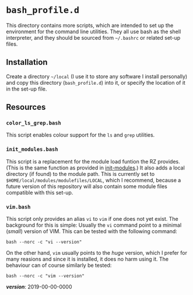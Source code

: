 # `bash_profile.d`

This directory contains more scripts, which are intended to 
set up the environment for the command line utilities.
They all use bash as the  shell interpreter,
and they should be sourced from `~/.bashrc` or related set-up files.

## Installation

Create a directory `~/local` (I use it to store any software I install personally)
and copy this directory (`bash_profile.d`) into it, or specify the location of it 
in the set-up file.

## Resources

### `color_ls_grep.bash`

This script enables colour support for the `ls` and `grep` utilities.

### `init_modules.bash`

This script is a replacement for the module load funtion the RZ provides.
(This is the same function as provided in [init-modules](../../init-modules).)
It also adds a local directory (if found) to the module path.
This is currently set to `$HOME/local/modules/modulefiles/LOCAL`,
which I recommend, because a future version of this repository will
also contain some module files compatible with this set-up.

### `vim.bash`

This script only provides an alias `vi` to `vim` if one does not yet exist.
The background for this is simple: 
Usually the `vi` command point to a minimal (*small*) version of VIM.
This can be tested with the following command:
```
bash --norc -c "vi --version"
```
On the other hand, `vim` usually points to the *huge* version, 
which I prefer for many reasions and since it is installed, it does no harm using it.
The behaviour can of course similarly be tested:
```
bash --norc -c "vim --version"
```

___version___: 2019-00-00-0000
